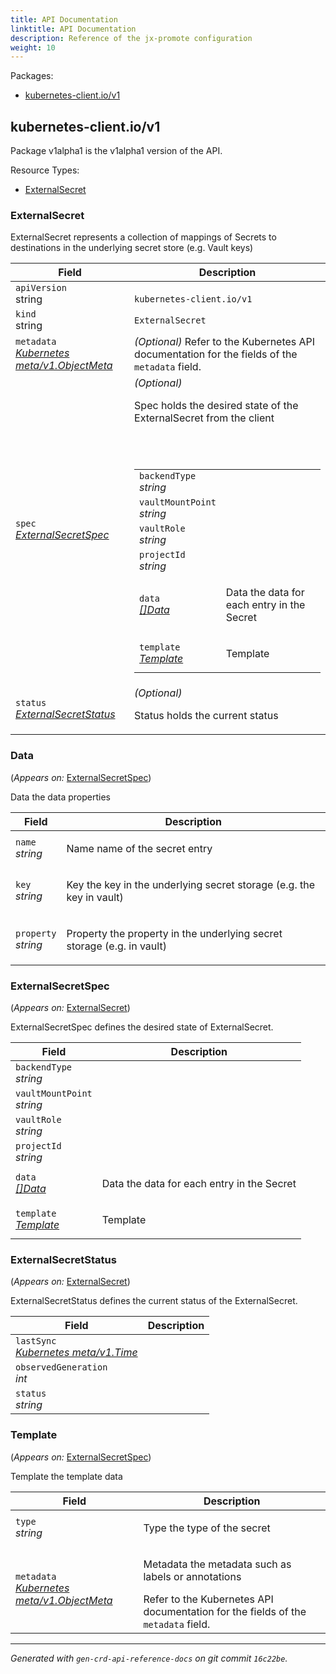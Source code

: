 ```yaml
---
title: API Documentation
linktitle: API Documentation
description: Reference of the jx-promote configuration
weight: 10
---
```

<p>Packages:</p>
<ul>
<li>
<a href="#kubernetes-client.io%2fv1">kubernetes-client.io/v1</a>
</li>
</ul>
<h2 id="kubernetes-client.io/v1">kubernetes-client.io/v1</h2>
<p>
<p>Package v1alpha1 is the v1alpha1 version of the API.</p>
</p>
Resource Types:
<ul><li>
<a href="#kubernetes-client.io/v1.ExternalSecret">ExternalSecret</a>
</li></ul>
<h3 id="kubernetes-client.io/v1.ExternalSecret">ExternalSecret
</h3>
<p>
<p>ExternalSecret represents a collection of mappings of Secrets to destinations in the underlying secret store (e.g. Vault keys)</p>
</p>
<table>
<thead>
<tr>
<th>Field</th>
<th>Description</th>
</tr>
</thead>
<tbody>
<tr>
<td>
<code>apiVersion</code></br>
string</td>
<td>
<code>
kubernetes-client.io/v1
</code>
</td>
</tr>
<tr>
<td>
<code>kind</code></br>
string
</td>
<td><code>ExternalSecret</code></td>
</tr>
<tr>
<td>
<code>metadata</code></br>
<em>
<a href="https://kubernetes.io/docs/reference/generated/kubernetes-api/v1.13/#objectmeta-v1-meta">
Kubernetes meta/v1.ObjectMeta
</a>
</em>
</td>
<td>
<em>(Optional)</em>
Refer to the Kubernetes API documentation for the fields of the
<code>metadata</code> field.
</td>
</tr>
<tr>
<td>
<code>spec</code></br>
<em>
<a href="#kubernetes-client.io/v1.ExternalSecretSpec">
ExternalSecretSpec
</a>
</em>
</td>
<td>
<em>(Optional)</em>
<p>Spec holds the desired state of the ExternalSecret from the client</p>
<br/>
<br/>
<table>
<tr>
<td>
<code>backendType</code></br>
<em>
string
</em>
</td>
<td>
</td>
</tr>
<tr>
<td>
<code>vaultMountPoint</code></br>
<em>
string
</em>
</td>
<td>
</td>
</tr>
<tr>
<td>
<code>vaultRole</code></br>
<em>
string
</em>
</td>
<td>
</td>
</tr>
<tr>
<td>
<code>projectId</code></br>
<em>
string
</em>
</td>
<td>
</td>
</tr>
<tr>
<td>
<code>data</code></br>
<em>
<a href="#kubernetes-client.io/v1.Data">
[]Data
</a>
</em>
</td>
<td>
<p>Data the data for each entry in the Secret</p>
</td>
</tr>
<tr>
<td>
<code>template</code></br>
<em>
<a href="#kubernetes-client.io/v1.Template">
Template
</a>
</em>
</td>
<td>
<p>Template</p>
</td>
</tr>
</table>
</td>
</tr>
<tr>
<td>
<code>status</code></br>
<em>
<a href="#kubernetes-client.io/v1.ExternalSecretStatus">
ExternalSecretStatus
</a>
</em>
</td>
<td>
<em>(Optional)</em>
<p>Status holds the current status</p>
</td>
</tr>
</tbody>
</table>
<h3 id="kubernetes-client.io/v1.Data">Data
</h3>
<p>
(<em>Appears on:</em>
<a href="#kubernetes-client.io/v1.ExternalSecretSpec">ExternalSecretSpec</a>)
</p>
<p>
<p>Data the data properties</p>
</p>
<table>
<thead>
<tr>
<th>Field</th>
<th>Description</th>
</tr>
</thead>
<tbody>
<tr>
<td>
<code>name</code></br>
<em>
string
</em>
</td>
<td>
<p>Name name of the secret entry</p>
</td>
</tr>
<tr>
<td>
<code>key</code></br>
<em>
string
</em>
</td>
<td>
<p>Key the key in the underlying secret storage (e.g. the key in vault)</p>
</td>
</tr>
<tr>
<td>
<code>property</code></br>
<em>
string
</em>
</td>
<td>
<p>Property the property in the underlying secret storage (e.g.  in vault)</p>
</td>
</tr>
</tbody>
</table>
<h3 id="kubernetes-client.io/v1.ExternalSecretSpec">ExternalSecretSpec
</h3>
<p>
(<em>Appears on:</em>
<a href="#kubernetes-client.io/v1.ExternalSecret">ExternalSecret</a>)
</p>
<p>
<p>ExternalSecretSpec defines the desired state of ExternalSecret.</p>
</p>
<table>
<thead>
<tr>
<th>Field</th>
<th>Description</th>
</tr>
</thead>
<tbody>
<tr>
<td>
<code>backendType</code></br>
<em>
string
</em>
</td>
<td>
</td>
</tr>
<tr>
<td>
<code>vaultMountPoint</code></br>
<em>
string
</em>
</td>
<td>
</td>
</tr>
<tr>
<td>
<code>vaultRole</code></br>
<em>
string
</em>
</td>
<td>
</td>
</tr>
<tr>
<td>
<code>projectId</code></br>
<em>
string
</em>
</td>
<td>
</td>
</tr>
<tr>
<td>
<code>data</code></br>
<em>
<a href="#kubernetes-client.io/v1.Data">
[]Data
</a>
</em>
</td>
<td>
<p>Data the data for each entry in the Secret</p>
</td>
</tr>
<tr>
<td>
<code>template</code></br>
<em>
<a href="#kubernetes-client.io/v1.Template">
Template
</a>
</em>
</td>
<td>
<p>Template</p>
</td>
</tr>
</tbody>
</table>
<h3 id="kubernetes-client.io/v1.ExternalSecretStatus">ExternalSecretStatus
</h3>
<p>
(<em>Appears on:</em>
<a href="#kubernetes-client.io/v1.ExternalSecret">ExternalSecret</a>)
</p>
<p>
<p>ExternalSecretStatus defines the current status of the ExternalSecret.</p>
</p>
<table>
<thead>
<tr>
<th>Field</th>
<th>Description</th>
</tr>
</thead>
<tbody>
<tr>
<td>
<code>lastSync</code></br>
<em>
<a href="https://kubernetes.io/docs/reference/generated/kubernetes-api/v1.13/#time-v1-meta">
Kubernetes meta/v1.Time
</a>
</em>
</td>
<td>
</td>
</tr>
<tr>
<td>
<code>observedGeneration</code></br>
<em>
int
</em>
</td>
<td>
</td>
</tr>
<tr>
<td>
<code>status</code></br>
<em>
string
</em>
</td>
<td>
</td>
</tr>
</tbody>
</table>
<h3 id="kubernetes-client.io/v1.Template">Template
</h3>
<p>
(<em>Appears on:</em>
<a href="#kubernetes-client.io/v1.ExternalSecretSpec">ExternalSecretSpec</a>)
</p>
<p>
<p>Template the template data</p>
</p>
<table>
<thead>
<tr>
<th>Field</th>
<th>Description</th>
</tr>
</thead>
<tbody>
<tr>
<td>
<code>type</code></br>
<em>
string
</em>
</td>
<td>
<p>Type the type of the secret</p>
</td>
</tr>
<tr>
<td>
<code>metadata</code></br>
<em>
<a href="https://kubernetes.io/docs/reference/generated/kubernetes-api/v1.13/#objectmeta-v1-meta">
Kubernetes meta/v1.ObjectMeta
</a>
</em>
</td>
<td>
<p>Metadata the metadata such as labels or annotations</p>
Refer to the Kubernetes API documentation for the fields of the
<code>metadata</code> field.
</td>
</tr>
</tbody>
</table>
<hr/>
<p><em>
Generated with <code>gen-crd-api-reference-docs</code>
on git commit <code>16c22be</code>.
</em></p>
